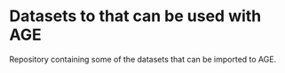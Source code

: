 # Datasets to that can be used with AGE

Repository containing some of the datasets that can be imported to AGE.
